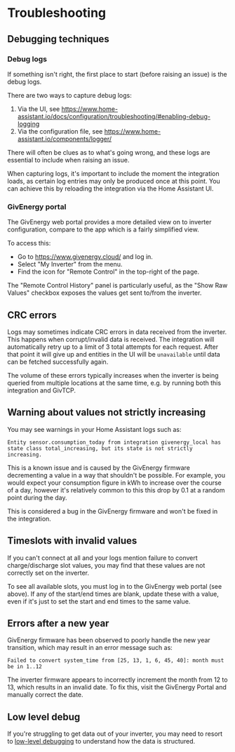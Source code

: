 # Troubleshooting

## Debugging techniques

### Debug logs

If something isn't right, the first place to start (before raising an issue) is the debug logs.

There are two ways to capture debug logs:

1. Via the UI, see https://www.home-assistant.io/docs/configuration/troubleshooting/#enabling-debug-logging
2. Via the configuration file, see https://www.home-assistant.io/components/logger/

There will often be clues as to what's going wrong, and these logs are essential to include when raising an issue.

When capturing logs, it's important to include the moment the integration loads, as certain log entries may only be produced once at this point. You can achieve this by reloading the integration via the Home Assistant UI.

### GivEnergy portal

The GivEnergy web portal provides a more detailed view on to inverter configuration, compare to the app which is a fairly simplified view.

To access this:

- Go to https://www.givenergy.cloud/ and log in.
- Select "My Inverter" from the menu.
- Find the icon for "Remote Control" in the top-right of the page.

The "Remote Control History" panel is particularly useful, as the "Show Raw Values" checkbox exposes the values get sent to/from the inverter.

## CRC errors

Logs may sometimes indicate CRC errors in data received from the inverter. This happens when corrupt/invalid data is received. The integration will automatically retry up to a limit of 3 total attempts for each request. After that point it will give up and entities in the UI will be `unavailable` until data can be fetched successfully again.

The volume of these errors typically increases when the inverter is being queried from multiple locations at the same time, e.g. by running both this integration and GivTCP.

## Warning about values not strictly increasing

You may see warnings in your Home Assistant logs such as:

```log
Entity sensor.consumption_today from integration givenergy_local has state class total_increasing, but its state is not strictly increasing.
```

This is a known issue and is caused by the GivEnergy firmware decrementing a value in a way that shouldn't be possible. For example, you would expect your consumption figure in kWh to increase over the course of a day, however it's relatively common to this this drop by 0.1 at a random point during the day.

This is considered a bug in the GivEnergy firmware and won't be fixed in the integration.

## Timeslots with invalid values

If you can't connect at all and your logs mention failure to convert charge/discharge slot values, you may find that these values are not correctly set on the inverter.

To see all available slots, you must log in to the GivEnergy web portal (see above). If any of the start/end times are blank, update these with a value, even if it's just to set the start and end times to the same value.

## Errors after a new year

GivEnergy firmware has been observed to poorly handle the new year transition, which may result in an error message such as:

```log
Failed to convert system_time from [25, 13, 1, 6, 45, 40]: month must be in 1..12
```

The inverter firmware appears to incorrectly increment the month from 12 to 13, which results in an invalid date. To fix this, visit the GivEnergy Portal and manually correct the date.

## Low level debug

If you're struggling to get data out of your inverter, you may need to resort to [low-level debugging](debug.md) to understand how the data is structured.
